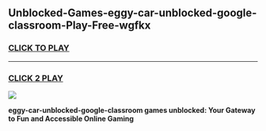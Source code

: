 
## Unblocked-Games-eggy-car-unblocked-google-classroom-Play-Free-wgfkx
<h3>
<a href="https://premium76.site?title=eggy-car-unblocked-google-classroom&ref=21A">CLICK TO PLAY</a></h3>
<hr>

<h3>
<a href="https://premium76.site?title=eggy-car-unblocked-google-classroom&ref=21A">CLICK 2 PLAY</a>
  
</h3>

<a href="https://premium76.site?title=eggy-car-unblocked-google-classroom&ref=21A"><img src="https://clearcache.store/games.png"></a>


**eggy-car-unblocked-google-classroom games unblocked: Your Gateway to Fun and Accessible Online Gaming**
